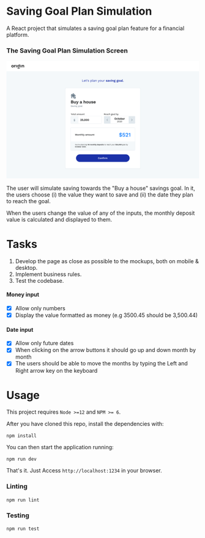 # Saving Goal Plan Simulation

A React project that simulates a saving goal plan feature for a financial platform.

### The Saving Goal Plan Simulation Screen

![Saving Goal Plan Mockup Desktop](https://github.com/GelsonMR/saving-goal-plan-simulation/blob/mockups/saving-goal-plan-desk.png)

The user will simulate saving towards the "Buy a house" savings goal.
In it, the users choose (i) the value they want to save and (ii) the date they plan to reach the goal.

When the users change the value of any of the inputs, the monthly deposit value is calculated and displayed to them.

# Tasks

1. Develop the page as close as possible to the mockups, both on mobile & desktop.
2. Implement business rules.
3. Test the codebase.

#### Money input

- [X] Allow only numbers
- [X] Display the value formatted as money (e.g 3500.45 should be 3,500.44)

#### Date input

- [X] Allow only future dates
- [X] When clicking on the arrow buttons it should go up and down month by month
- [X] The users should be able to move the months by typing the Left and Right arrow key on the keyboard

# Usage

This project requires `Node >=12` and `NPM >= 6`.

After you have cloned this repo, install the dependencies with:

```
npm install
```

You can then start the application running:

```
npm run dev
```

That's it. Just Access `http://localhost:1234` in your browser.

### Linting

```
npm run lint
```

### Testing

```
npm run test
```
